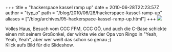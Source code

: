 +++
title = "hackerspace kassel ramp up"
date = 2010-06-28T22:23:57Z
author = "typ_o"
path = "/blog/2010/06/28/hackerspace-kassel-ramp-up"
aliases = ["/blog/archives/95-hackerspace-kassel-ramp-up.html"]
+++
[![](/media/slides.jpg)](/media/slideshows/offtuer2010-06/)

Volles Haus, Besuch vom CCC FFM, CCC GÖ, und auch die C-Base schickte
einen mit seinem Großonkel, der wirkte wie der Opa von Ringo in "Yeah,
Yeah, Yeah", aber wer weiß das schon so genau ;)  
Klick aufs Bild für die Slideshow.
